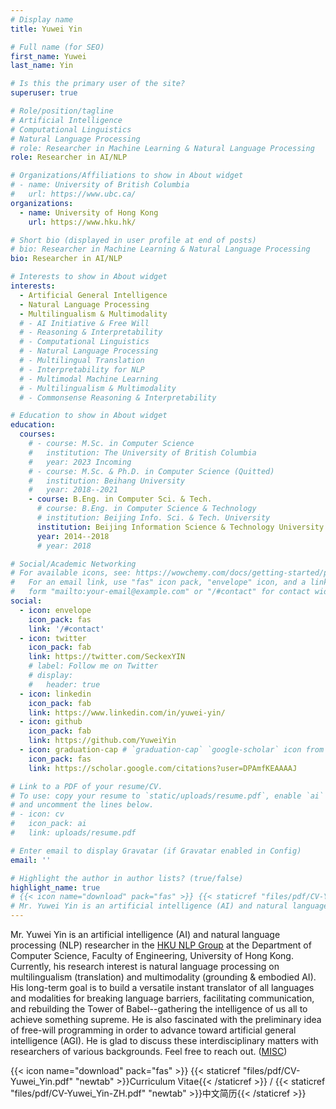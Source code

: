 ```yaml
---
# Display name
title: Yuwei Yin

# Full name (for SEO)
first_name: Yuwei
last_name: Yin

# Is this the primary user of the site?
superuser: true

# Role/position/tagline
# Artificial Intelligence
# Computational Linguistics
# Natural Language Processing
# role: Researcher in Machine Learning & Natural Language Processing
role: Researcher in AI/NLP

# Organizations/Affiliations to show in About widget
# - name: University of British Columbia
#   url: https://www.ubc.ca/
organizations:
  - name: University of Hong Kong
    url: https://www.hku.hk/

# Short bio (displayed in user profile at end of posts)
# bio: Researcher in Machine Learning & Natural Language Processing
bio: Researcher in AI/NLP

# Interests to show in About widget
interests:
  - Artificial General Intelligence
  - Natural Language Processing
  - Multilingualism & Multimodality
  # - AI Initiative & Free Will
  # - Reasoning & Interpretability
  # - Computational Linguistics
  # - Natural Language Processing
  # - Multilingual Translation
  # - Interpretability for NLP
  # - Multimodal Machine Learning
  # - Multilingualism & Multimodality
  # - Commonsense Reasoning & Interpretability

# Education to show in About widget
education:
  courses:
    # - course: M.Sc. in Computer Science
    #   institution: The University of British Columbia
    #   year: 2023 Incoming
    # - course: M.Sc. & Ph.D. in Computer Science (Quitted)
    #   institution: Beihang University
    #   year: 2018--2021
    - course: B.Eng. in Computer Sci. & Tech.
      # course: B.Eng. in Computer Science & Technology
      # institution: Beijing Info. Sci. & Tech. University
      institution: Beijing Information Science & Technology University
      year: 2014--2018
      # year: 2018

# Social/Academic Networking
# For available icons, see: https://wowchemy.com/docs/getting-started/page-builder/#icons
#   For an email link, use "fas" icon pack, "envelope" icon, and a link in the
#   form "mailto:your-email@example.com" or "/#contact" for contact widget.
social:
  - icon: envelope
    icon_pack: fas
    link: '/#contact'
  - icon: twitter
    icon_pack: fab
    link: https://twitter.com/SeckexYIN
    # label: Follow me on Twitter
    # display:
    #   header: true
  - icon: linkedin
    icon_pack: fab
    link: https://www.linkedin.com/in/yuwei-yin/
  - icon: github
    icon_pack: fab
    link: https://github.com/YuweiYin
  - icon: graduation-cap # `graduation-cap` `google-scholar` icon from `ai` icon pack
    icon_pack: fas
    link: https://scholar.google.com/citations?user=DPAmfKEAAAAJ

# Link to a PDF of your resume/CV.
# To use: copy your resume to `static/uploads/resume.pdf`, enable `ai` icons in `params.yaml`,
# and uncomment the lines below.
# - icon: cv
#   icon_pack: ai
#   link: uploads/resume.pdf

# Enter email to display Gravatar (if Gravatar enabled in Config)
email: ''

# Highlight the author in author lists? (true/false)
highlight_name: true
# {{< icon name="download" pack="fas" >}} {{< staticref "files/pdf/CV-Yuwei_Yin.pdf" "newtab" >}}Curriculum Vitae / Résumé{{< /staticref >}} {{< staticref "files/pdf/CV-Yuwei_Yin-ZH.pdf" "newtab" >}}Chinese CV{{< /staticref >}}
# Mr. Yuwei Yin is an artificial intelligence (AI) and natural language processing (NLP) researcher in the [UBC NLP Group](http://nlp.cs.ubc.ca/) at the Department of Computer Science, Faculty of Science, University of British Columbia. Currently, his research interest is natural language processing on multilingualism and multimodality. His long-term goal is to build a versatile instant translator of all languages and modalities for breaking language barriers, facilitating communication, and rebuilding the Tower of Babel--gathering the intelligence of us all to achieve something supreme. He is also fascinated with the preliminary idea of free-will programming in order to advance toward artificial general intelligence (AGI). He is open to discussing these interdisciplinary matters with researchers of various backgrounds. ([MISC](https://yuweiyin.github.io/))
---
```


Mr. Yuwei Yin is an artificial intelligence (AI) and natural language processing (NLP) researcher in the [HKU NLP Group](https://hkunlp.github.io/) at the Department of Computer Science, Faculty of Engineering, University of Hong Kong. Currently, his research interest is natural language processing on multilingualism (translation) and multimodality (grounding & embodied AI). His long-term goal is to build a versatile instant translator of all languages and modalities for breaking language barriers, facilitating communication, and rebuilding the Tower of Babel--gathering the intelligence of us all to achieve something supreme. He is also fascinated with the preliminary idea of free-will programming in order to advance toward artificial general intelligence (AGI). He is glad to discuss these interdisciplinary matters with researchers of various backgrounds. Feel free to reach out. ([MISC](https://yuweiyin.github.io/))

{{< icon name="download" pack="fas" >}} {{< staticref "files/pdf/CV-Yuwei_Yin.pdf" "newtab" >}}Curriculum Vitae{{< /staticref >}}  /  {{< staticref "files/pdf/CV-Yuwei_Yin-ZH.pdf" "newtab" >}}中文简历{{< /staticref >}}
